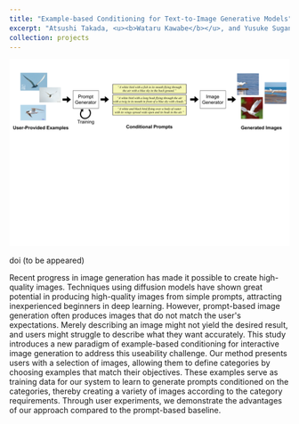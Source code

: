```yaml
---
title: "Example-based Conditioning for Text-to-Image Generative Models"
excerpt: "Atsushi Takada, <u><b>Wataru Kawabe</b></u>, and Yusuke Sugano<br/>IEEE Access, 2024<br/>doi (to be appeared)<br/><img src='/images/projects-6.png' width=600>"
collection: projects
---
```


<img src='/images/projects-6.pdf'>

doi (to be appeared)

Recent progress in image generation has made it possible to create high-quality images. Techniques using diffusion models have shown great potential in producing high-quality images from simple prompts, attracting inexperienced beginners in deep learning. However, prompt-based image generation often produces images that do not match the user's expectations. Merely describing an image might not yield the desired result, and users might struggle to describe what they want accurately. This study introduces a new paradigm of example-based conditioning for interactive image generation to address this useability challenge. Our method presents users with a selection of images, allowing them to define categories by choosing examples that match their objectives. These examples serve as training data for our system to learn to generate prompts conditioned on the categories, thereby creating a variety of images according to the category requirements. Through user experiments, we demonstrate the advantages of our approach compared to the prompt-based baseline.
